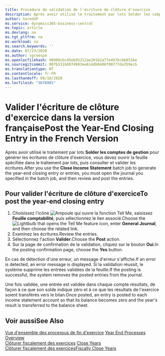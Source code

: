 ```yaml
---
title: Procédure de validation de l'écriture de clôture d'exercice
description: Après avoir utilisé le traitement par lots Solder les comptes de gestion pour générer les écritures de clôture d'exercice, vous devez ouvrir la feuille spécifiée dans le traitement par lots, puis consulter et valider les écritures.
author: SorenGP
ms.service: dynamics365-business-central
ms.topic: article
ms.devlang: na
ms.tgt_pltfrm: na
ms.workload: na
ms.search.keywords: ''
ms.date: 07/23/2020
ms.author: sgroespe
ms.openlocfilehash: 90909cbc45eb95212ae201b2a77e497bcbb8516e
ms.sourcegitcommit: 007b331b6974983ee614db0406f00777da359ecb
ms.translationtype: HT
ms.contentlocale: fr-FR
ms.lasthandoff: 08/10/2020
ms.locfileid: "3676901"
---
```

# <a name="post-the-year-end-closing-entry-in-the-french-version"></a><span data-ttu-id="3123b-103">Valider l'écriture de clôture d'exercice dans la version française</span><span class="sxs-lookup"><span data-stu-id="3123b-103">Post the Year-End Closing Entry in the French Version</span></span>

<span data-ttu-id="3123b-104">Après avoir utilisé le traitement par lots **Solder les comptes de gestion** pour générer les écritures de clôture d'exercice, vous devez ouvrir la feuille spécifiée dans le traitement par lots, puis consulter et valider les écritures.</span><span class="sxs-lookup"><span data-stu-id="3123b-104">After you use the **Close Income Statement** batch job to generate the year-end closing entry or entries, you must open the journal you specified in the batch job, and then review and post the entries.</span></span>  

## <a name="to-post-the-year-end-closing-entry"></a><span data-ttu-id="3123b-105">Pour valider l'écriture de clôture d'exercice</span><span class="sxs-lookup"><span data-stu-id="3123b-105">To post the year-end closing entry</span></span>  

1. <span data-ttu-id="3123b-106">Choisissez l'icône ![Ampoule qui ouvre la fonction Tell Me](../../media/ui-search/search_small.png "Dites-moi ce que vous voulez faire"), saisissez **Feuille comptabilité**, puis sélectionnez le lien associé.</span><span class="sxs-lookup"><span data-stu-id="3123b-106">Choose the ![Lightbulb that opens the Tell Me feature](../../media/ui-search/search_small.png "Tell me what you want to do") icon, enter **General Journal**, and then choose the related link.</span></span>  
2. <span data-ttu-id="3123b-107">Examinez les écritures.</span><span class="sxs-lookup"><span data-stu-id="3123b-107">Review the entries.</span></span>  
3. <span data-ttu-id="3123b-108">Sélectionnez l'action **Valider**.</span><span class="sxs-lookup"><span data-stu-id="3123b-108">Choose the **Post** action.</span></span>  
4. <span data-ttu-id="3123b-109">Sur la page de confirmation de la validation, cliquez sur le bouton **Oui**.</span><span class="sxs-lookup"><span data-stu-id="3123b-109">In the posting confirmation page, choose the **Yes** button.</span></span>  

<span data-ttu-id="3123b-110">En cas de détection d'une erreur, un message d'erreur s'affiche.</span><span class="sxs-lookup"><span data-stu-id="3123b-110">If an error is detected, an error message is displayed.</span></span> <span data-ttu-id="3123b-111">Si la validation réussit, le système supprime les entrées validées de la feuille.</span><span class="sxs-lookup"><span data-stu-id="3123b-111">If the posting is successful, the system removes the posted entries from the journal.</span></span>  

<span data-ttu-id="3123b-112">Une fois validée, une entrée est validée dans chaque compte résultats, de façon à ce que son solde indique zéro et à ce que les résultats de l'exercice soient transférés vers le bilan.</span><span class="sxs-lookup"><span data-stu-id="3123b-112">Once posted, an entry is posted to each income statement account so that its balance becomes zero and the year's result is transferred to the balance sheet.</span></span>  

## <a name="see-also"></a><span data-ttu-id="3123b-113">Voir aussi</span><span class="sxs-lookup"><span data-stu-id="3123b-113">See Also</span></span>

<span data-ttu-id="3123b-114">[Vue d'ensemble des processus de fin d'exercice](year-end-processes-overview.md) </span><span class="sxs-lookup"><span data-stu-id="3123b-114">[Year End Processes Overview](year-end-processes-overview.md) </span></span>  
<span data-ttu-id="3123b-115">[Clôturer fiscalement des exercices](how-to-close-years.md) </span><span class="sxs-lookup"><span data-stu-id="3123b-115">[Close Years](how-to-close-years.md) </span></span>  
[<span data-ttu-id="3123b-116">Clôturer fiscalement des exercices</span><span class="sxs-lookup"><span data-stu-id="3123b-116">Fiscally Close Years</span></span>](how-to-fiscally-close-years.md)
